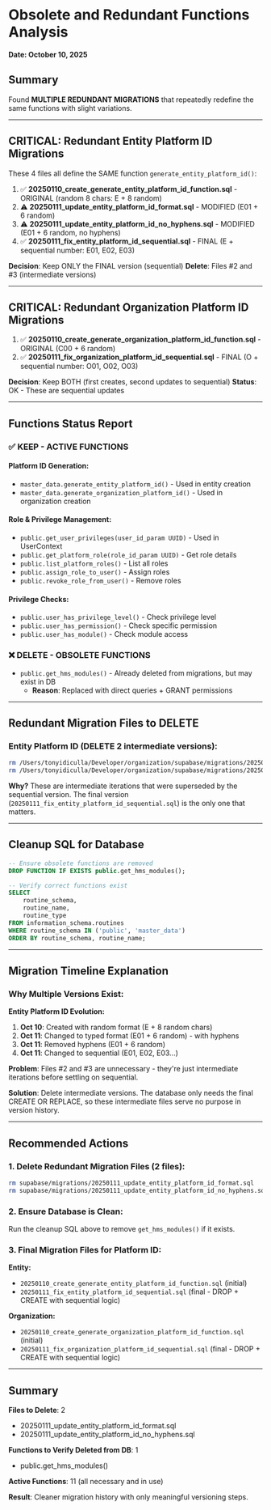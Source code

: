 # Obsolete and Redundant Functions Analysis

**Date: October 10, 2025**

## Summary

Found **MULTIPLE REDUNDANT MIGRATIONS** that repeatedly redefine the same functions with slight variations.

---

## CRITICAL: Redundant Entity Platform ID Migrations

These 4 files all define the SAME function `generate_entity_platform_id()`:

1. ✅ **20250110_create_generate_entity_platform_id_function.sql** - ORIGINAL (random 8 chars: E + 8 random)
2. ⚠️ **20250111_update_entity_platform_id_format.sql** - MODIFIED (E01 + 6 random)
3. ⚠️ **20250111_update_entity_platform_id_no_hyphens.sql** - MODIFIED (E01 + 6 random, no hyphens)
4. ✅ **20250111_fix_entity_platform_id_sequential.sql** - FINAL (E + sequential number: E01, E02, E03)

**Decision**: Keep ONLY the FINAL version (sequential)
**Delete**: Files #2 and #3 (intermediate versions)

---

## CRITICAL: Redundant Organization Platform ID Migrations

1. ✅ **20250110_create_generate_organization_platform_id_function.sql** - ORIGINAL (C00 + 6 random)
2. ✅ **20250111_fix_organization_platform_id_sequential.sql** - FINAL (O + sequential number: O01, O02, O03)

**Decision**: Keep BOTH (first creates, second updates to sequential)
**Status**: OK - These are sequential updates

---

## Functions Status Report

### ✅ KEEP - ACTIVE FUNCTIONS

#### Platform ID Generation:

- `master_data.generate_entity_platform_id()` - Used in entity creation
- `master_data.generate_organization_platform_id()` - Used in organization creation

#### Role & Privilege Management:

- `public.get_user_privileges(user_id_param UUID)` - Used in UserContext
- `public.get_platform_role(role_id_param UUID)` - Get role details
- `public.list_platform_roles()` - List all roles
- `public.assign_role_to_user()` - Assign roles
- `public.revoke_role_from_user()` - Remove roles

#### Privilege Checks:

- `public.user_has_privilege_level()` - Check privilege level
- `public.user_has_permission()` - Check specific permission
- `public.user_has_module()` - Check module access

### ❌ DELETE - OBSOLETE FUNCTIONS

- `public.get_hms_modules()` - Already deleted from migrations, but may exist in DB
  - **Reason**: Replaced with direct queries + GRANT permissions

---

## Redundant Migration Files to DELETE

### Entity Platform ID (DELETE 2 intermediate versions):

```bash
rm /Users/tonyidiculla/Developer/organization/supabase/migrations/20250111_update_entity_platform_id_format.sql
rm /Users/tonyidiculla/Developer/organization/supabase/migrations/20250111_update_entity_platform_id_no_hyphens.sql
```

**Why?** These are intermediate iterations that were superseded by the sequential version.
The final version (`20250111_fix_entity_platform_id_sequential.sql`) is the only one that matters.

---

## Cleanup SQL for Database

```sql
-- Ensure obsolete functions are removed
DROP FUNCTION IF EXISTS public.get_hms_modules();

-- Verify correct functions exist
SELECT
    routine_schema,
    routine_name,
    routine_type
FROM information_schema.routines
WHERE routine_schema IN ('public', 'master_data')
ORDER BY routine_schema, routine_name;
```

---

## Migration Timeline Explanation

### Why Multiple Versions Exist:

**Entity Platform ID Evolution:**

1. **Oct 10**: Created with random format (E + 8 random chars)
2. **Oct 11**: Changed to typed format (E01 + 6 random) - with hyphens
3. **Oct 11**: Removed hyphens (E01 + 6 random)
4. **Oct 11**: Changed to sequential (E01, E02, E03...)

**Problem**: Files #2 and #3 are unnecessary - they're just intermediate iterations before settling on sequential.

**Solution**: Delete intermediate versions. The database only needs the final CREATE OR REPLACE, so these intermediate files serve no purpose in version history.

---

## Recommended Actions

### 1. Delete Redundant Migration Files (2 files):

```bash
rm supabase/migrations/20250111_update_entity_platform_id_format.sql
rm supabase/migrations/20250111_update_entity_platform_id_no_hyphens.sql
```

### 2. Ensure Database is Clean:

Run the cleanup SQL above to remove `get_hms_modules()` if it exists.

### 3. Final Migration Files for Platform ID:

**Entity:**

- `20250110_create_generate_entity_platform_id_function.sql` (initial)
- `20250111_fix_entity_platform_id_sequential.sql` (final - DROP + CREATE with sequential logic)

**Organization:**

- `20250110_create_generate_organization_platform_id_function.sql` (initial)
- `20250111_fix_organization_platform_id_sequential.sql` (final - DROP + CREATE with sequential logic)

---

## Summary

**Files to Delete**: 2

- 20250111_update_entity_platform_id_format.sql
- 20250111_update_entity_platform_id_no_hyphens.sql

**Functions to Verify Deleted from DB**: 1

- public.get_hms_modules()

**Active Functions**: 11 (all necessary and in use)

**Result**: Cleaner migration history with only meaningful versioning steps.
